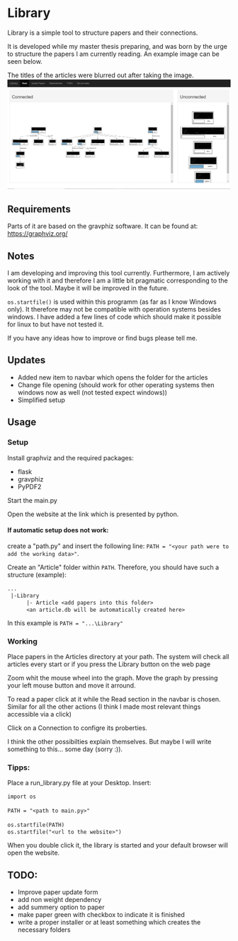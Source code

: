 # Library

Library is a simple tool to structure papers and their connections.

It is developed while my master thesis preparing, and was born by the urge to structure the papers I am currently reading.
An example image can be seen below. 


The titles of the articles were blurred out after taking the image.
![Example image](images/example.png)

## Requirements
Parts of it are based on the gravphiz software. 
It can be found at: https://graphviz.org/

## Notes
I am developing and improving this tool currently.
Furthermore, I am actively working with it and therefore 
I am a little bit pragmatic corresponding to the look of the tool.
Maybe it will be improved in the future.

`os.startfile()` is used within this programm (as far as I know Windows only). 
It therefore may not be compatible with operation systems besides windows.
I have added a few lines of code which should make it possible for linux to but have not tested it.


If you have any ideas how to improve or find bugs please tell me.

## Updates
- Added new item to navbar which opens the folder for the articles
- Change file opening (should work for other operating systems then windows now as well (not tested expect windows))
- Simplified setup

## Usage
### Setup
Install graphviz and the required packages:
- flask
- gravphiz
- PyPDF2

Start the main.py

Open the website at the link which is presented by python.



#### If automatic setup does not work:
create a "path.py" and insert the following line:
```PATH = "<your path were to add the working data>"```.

Create an "Article" folder within `PATH`.
Therefore, you should have such a structure (example):
```
...
 |-Library
      |- Article <add papers into this folder>
      <an article.db will be automatically created here>
```
In this example is `PATH = "...\Library"`


### Working 
Place papers in the Articles directory at your path.
The system will check all articles every start or if you press the Library button on the web page

Zoom whit the mouse wheel into the graph.
Move the graph by pressing your left mouse button and move it arround.

To read a paper click at it while the Read section in the navbar is chosen.
Similar for all the other actions (I think I made most relevant things accessible via a click)

Click on a Connection to configre its proberties.



I think the other possibilties explain themselves.
But maybe I will write something to this... some day (sorry :)).

### Tipps:
Place a run_library.py file at your Desktop.
Insert:
```
import os

PATH = "<path to main.py>"

os.startfile(PATH)
os.startfile("<url to the website>")
```

When you double click it, the library is started and your default browser will open the website.


## TODO:
- Improve paper update form
- add non weight dependency
- add summery option to paper
- make paper green with checkbox to indicate it is finished
- write a proper installer or at least something which creates the necessary folders
